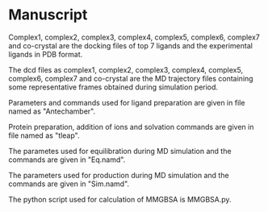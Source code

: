 # Manuscript

Complex1, complex2, complex3, complex4, complex5, complex6, complex7 and co-crystal are the docking files of top 7 ligands and the experimental ligands in PDB format.

The dcd files as complex1, complex2, complex3, complex4, complex5, complex6, complex7 and co-crystal are the MD trajectory files containing some representative frames obtained during simulation period.

Parameters and commands used for ligand preparation are given in file named as "Antechamber".

Protein preparation, addition of ions and solvation commands are given in file named as "tleap".

The parametes used for equilibration during MD simulation and the commands are given in "Eq.namd".

The parameters used for production during MD simulation and the commands are given in "Sim.namd".

The python script used for calculation of MMGBSA is MMGBSA.py.
